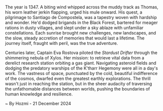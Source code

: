 
The year is 1347.  A biting wind whipped across the muddy track as Thomas, his worn leather jerkin flapping, urged his mule onward.  His quest, a pilgrimage to Santiago de Compostela, was a tapestry woven with hardship and wonder.  He'd dodged brigands in the Black Forest, bartered for meager rations in dusty villages, and slept under a sky ablaze with unfamiliar constellations. Each sunrise brought new challenges, new landscapes, and the slow, steady accretion of memories that would last a lifetime.  The journey itself, fraught with peril, was the true adventure.

Centuries later, Captain Eva Rostova piloted the *Stardust Drifter* through the shimmering nebula of Xylos.  Her mission: to retrieve vital data from a derelict research station orbiting a gas giant.  Navigating asteroid fields and dodging the predatory warships of the K'tharr Hegemony were all in a day's work.  The vastness of space, punctuated by the cold, beautiful indifference of the cosmos, dwarfed even the greatest earthly explorations.  The thrill wasn't just in reaching the station, but in the sheer audacity of traversing the unfathomable distances between worlds, pushing the boundaries of human knowledge and resilience.

~ By Hozmi - 21 December 2024
